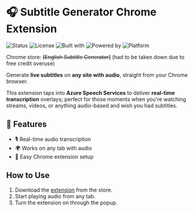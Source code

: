 # 🎧 Subtitle Generator Chrome Extension

![Status](https://img.shields.io/badge/Status-Complete-green)
![License](https://img.shields.io/badge/license-MIT-blue)
![Built with](https://img.shields.io/badge/Built%20With-Node.js-lightgrey)
![Powered by](https://img.shields.io/badge/Powered%20By-Azure%20Speech%20SDK-blue)
![Platform](https://img.shields.io/badge/Platform-Chrome-4285F4)

Chrome store: ~~[English Subtitle Generator]~~ (had to be taken down due to free credit overuse)

Generate **live subtitles** on **any site with audio**, straight from your Chrome browser.

This extension taps into **Azure Speech Services** to deliver **real-time transcription** overlays; perfect for those moments when you're watching streams, videos, or anything audio-based and wish you had subtitles.

## 🌟 Features

- 🎙️ Real-time audio transcription  
- 🌍 Works on any tab with audio  
- 🧩 Easy Chrome extension setup

## How to Use

1. Download the [extension](https://chromewebstore.google.com/detail/english-subtitle-generato/cjdocegkaggldnkhilgackolfcmacdhm) from the store.
2. Start playing audio from any tab.
3. Turn the extension on through the popup.
